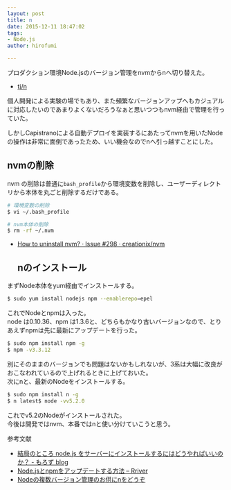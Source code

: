```yaml
---
layout: post
title: n
date: 2015-12-11 18:47:02
tags:
- Node.js
author: hirofumi

---
```

プロダクション環境Node.jsのバージョン管理をnvmからnへ切り替えた。

-   [tj/n](https://github.com/tj/n)

個人開発による実験の場でもあり、また頻繁なバージョンアップへもカジュアルに対応したいのであまりよくないだろうなぁと思いつつもnvm経由で管理を行っていた。

しかしCapistranoによる自動デプロイを実装するにあたってnvmを用いたNodeの操作は非常に面倒であったため、いい機会なのでnへ引っ越すことにした。

## nvmの削除

nvm の削除は普通に`bash_profile`から環境変数を削除し、ユーザーディレクトリから本体を丸ごと削除するだけである。

```bash
# 環境変数の削除
$ vi ~/.bash_profile

# nvm本体の削除
$ rm -rf ~/.nvm
```

-   [How to uninstall nvm? · Issue #298 · creationix/nvm](https://github.com/creationix/nvm/issues/298)
    
    ## nのインストール
    

まずNode本体をyum経由でインストールする。

```bash
$ sudo yum install nodejs npm --enablerepo=epel
```

これでNodeとnpmは入った。  
node は0.10.36、npm は1.3.6と、どちらもかなり古いバージョンなので、とりあえずnpmは先に最新にアップデートを行った。

```bash
$ sudo npm install npm -g
$ npm -v3.3.12
```

別にそのままのバージョンでも問題はないかもしれないが、3系は大幅に改良がおこなわれているので上げれるときに上げておいた。  
次にnと、最新のNodeをインストールする。

```bash
$ sudo npm install n -g
$ n latest$ node -vv5.2.0
```

これでv5.2のNodeがインストールされた。  
今後は開発ではnvm、本番ではnと使い分けていこうと思う。

参考文献

-   [結局のところ node.js をサーバーにインストールするにはどうやればいいのか？ - もろず blog](http://moro-archive.hatenablog.com/entry/2015/07/27/225747)
-   [Node.jsとnpmをアップデートする方法 – Rriver](http://parashuto.com/rriver/tools/updating-node-js-and-npm)
-   [Nodeの複数バージョン管理のお供にnをどうぞ](http://dekokun.github.io/posts/2014-01-01.html)